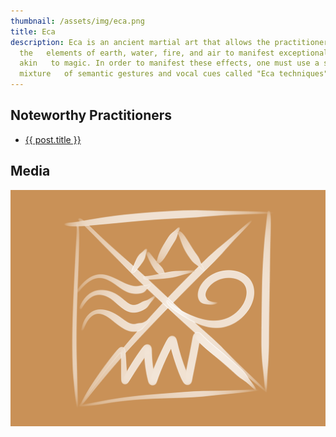 ```yaml
---
thumbnail: /assets/img/eca.png
title: Eca
description: Eca is an ancient martial art that allows the practitioner to alter
  the   elements of earth, water, fire, and air to manifest exceptional effects
  akin   to magic. In order to manifest these effects, one must use a specific
  mixture   of semantic gestures and vocal cues called "Eca techniques".
---
```


<h2>Noteworthy Practitioners</h2>
<ul>
  <li><a href="/">{{ post.title }}</a></li>
</ul>

## Media

![](/assets/img/eca.png)
